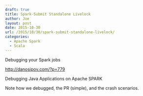 ```yaml
---
draft: true
title: Spark-Submit Standalone Livelock
author: Joe
layout: post
date: 2015-10-30
url: /2015/10/30/spark-submit-standalone-livelock/
categories:
  - Apache Spark
  - Scala
---
```


Debugging your Spark jobs

http://danosipov.com/?p=779

 
Debugging Java Applications on Apache SPARK
 
Note how we debugged, the PR (simple), and the crash scenarios.